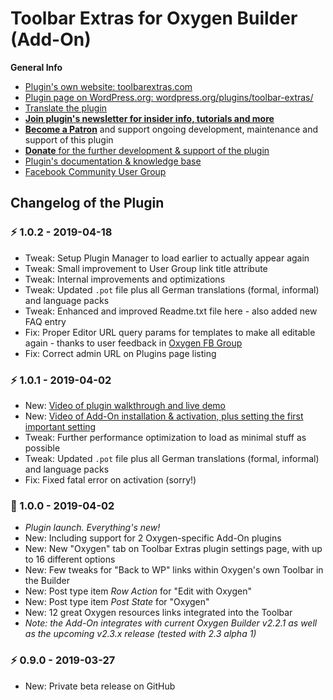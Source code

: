 # Toolbar Extras for Oxygen Builder (Add-On)

**General Info**

* [Plugin's own website: toolbarextras.com](https://toolbarextras.com/)
* [Plugin page on WordPress.org: wordpress.org/plugins/toolbar-extras/](https://wordpress.org/plugins/toolbar-extras-oxygen/)
* [Translate the plugin](https://translate.wordpress.org/projects/wp-plugins/toolbar-extras-oxygen)
* [**Join plugin's newsletter for insider info, tutorials and more**](https://eepurl.com/gbAUUn)
* [**Become a Patron**](https://www.patreon.com/deckerweb) and support ongoing development, maintenance and support of this plugin
* [**Donate** for the further development & support of the plugin](https://www.paypal.me/deckerweb)
* [Plugin's documentation & knowledge base](https://toolbarextras.com/docs/)
* [Facebook Community User Group](https://www.facebook.com/groups/ToolbarExtras/)

## Changelog of the Plugin

### ⚡ 1.0.2 - 2019-04-18

* Tweak: Setup Plugin Manager to load earlier to actually appear again
* Tweak: Small improvement to User Group link title attribute
* Tweak: Internal improvements and optimizations
* Tweak: Updated `.pot` file plus all German translations (formal, informal) and language packs
* Tweak: Enhanced and improved Readme.txt file here - also added new FAQ entry
* Fix: Proper Editor URL query params for templates to make all editable again - thanks to user feedback in [Oxygen FB Group](https://www.facebook.com/groups/1626639680763454/)
* Fix: Correct admin URL on Plugins page listing


### ⚡ 1.0.1 - 2019-04-02

* New: [Video of plugin walkthrough and live demo](https://www.youtube.com/watch?v=jmvFqH9pqrA)
* New: [Video of Add-On installation & activation, plus setting the first important setting](https://www.youtube.com/watch?v=NrYj72Lpdww)
* Tweak: Further performance optimization to load as minimal stuff as possible
* Tweak: Updated `.pot` file plus all German translations (formal, informal) and language packs
* Fix: Fixed fatal error on activation (sorry!)


### 🎉 1.0.0 - 2019-04-02

* *Plugin launch. Everything's new!*
* New: Including support for 2 Oxygen-specific Add-On plugins
* New: New "Oxygen" tab on Toolbar Extras plugin settings page, with up to 16 different options
* New: Few tweaks for "Back to WP" links within Oxygen's own Toolbar in the Builder
* New: Post type item *Row Action* for "Edit with Oxygen"
* New: Post type item *Post State* for "Oxygen"
* New: 12 great Oxygen resources links integrated into the Toolbar
* *Note: the Add-On integrates with current Oxygen Builder v2.2.1 as well as the upcoming v2.3.x release (tested with 2.3 alpha 1)*


### ⚡ 0.9.0 - 2019-03-27

* New: Private beta release on GitHub
